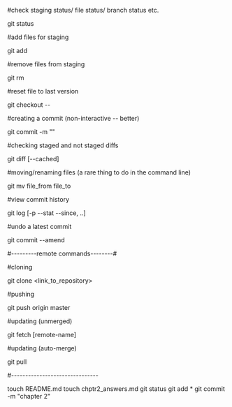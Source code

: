 #check staging status/ file status/ branch status etc.

git status

#add files for staging

git add <file>

#remove files from staging

git rm <file>

#reset file to last version

git checkout -- <file>

#creating a commit (non-interactive -- better)

git commit -m "<commit description>"

#checking staged and not staged diffs

git diff [--cached]

#moving/renaming files (a rare thing to do in the command line)

git mv file_from file_to

#view commit history

git log [-p --stat --since, ..]

#undo a latest commit

git commit --amend

#---------remote commands--------#

#cloning

git clone <link_to_repository>

#pushing

git push origin master

#updating (unmerged)

git fetch [remote-name]

#updating (auto-merge)

git pull


#-------------------------------

touch README.md
touch chptr2_answers.md
git status
git add *
git commit -m "chapter 2"